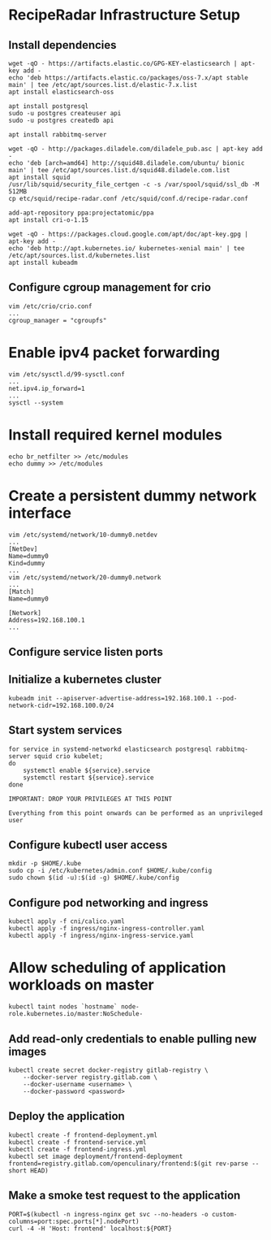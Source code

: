 # RecipeRadar Infrastructure Setup

## Install dependencies

```
wget -qO - https://artifacts.elastic.co/GPG-KEY-elasticsearch | apt-key add -
echo 'deb https://artifacts.elastic.co/packages/oss-7.x/apt stable main' | tee /etc/apt/sources.list.d/elastic-7.x.list
apt install elasticsearch-oss

apt install postgresql
sudo -u postgres createuser api
sudo -u postgres createdb api

apt install rabbitmq-server

wget -qO - http://packages.diladele.com/diladele_pub.asc | apt-key add -
echo 'deb [arch=amd64] http://squid48.diladele.com/ubuntu/ bionic main' | tee /etc/apt/sources.list.d/squid48.diladele.com.list
apt install squid
/usr/lib/squid/security_file_certgen -c -s /var/spool/squid/ssl_db -M 512MB
cp etc/squid/recipe-radar.conf /etc/squid/conf.d/recipe-radar.conf

add-apt-repository ppa:projectatomic/ppa
apt install cri-o-1.15

wget -qO - https://packages.cloud.google.com/apt/doc/apt-key.gpg | apt-key add -
echo 'deb http://apt.kubernetes.io/ kubernetes-xenial main' | tee /etc/apt/sources.list.d/kubernetes.list
apt install kubeadm
```

## Configure cgroup management for crio
```
vim /etc/crio/crio.conf
...
cgroup_manager = "cgroupfs"
```

# Enable ipv4 packet forwarding
```
vim /etc/sysctl.d/99-sysctl.conf
...
net.ipv4.ip_forward=1
...
sysctl --system
```

# Install required kernel modules
```
echo br_netfilter >> /etc/modules
echo dummy >> /etc/modules
```

# Create a persistent dummy network interface
```
vim /etc/systemd/network/10-dummy0.netdev
...
[NetDev]
Name=dummy0
Kind=dummy
...
vim /etc/systemd/network/20-dummy0.network
...
[Match]
Name=dummy0

[Network]
Address=192.168.100.1
...
```

## Configure service listen ports

## Initialize a kubernetes cluster
```
kubeadm init --apiserver-advertise-address=192.168.100.1 --pod-network-cidr=192.168.100.0/24
```

## Start system services
```
for service in systemd-networkd elasticsearch postgresql rabbitmq-server squid crio kubelet;
do
    systemctl enable ${service}.service
    systemctl restart ${service}.service
done
```

```
IMPORTANT: DROP YOUR PRIVILEGES AT THIS POINT

Everything from this point onwards can be performed as an unprivileged user
```

## Configure kubectl user access
```
mkdir -p $HOME/.kube
sudo cp -i /etc/kubernetes/admin.conf $HOME/.kube/config
sudo chown $(id -u):$(id -g) $HOME/.kube/config
```

## Configure pod networking and ingress
```
kubectl apply -f cni/calico.yaml
kubectl apply -f ingress/nginx-ingress-controller.yaml
kubectl apply -f ingress/nginx-ingress-service.yaml
```

# Allow scheduling of application workloads on master
```
kubectl taint nodes `hostname` node-role.kubernetes.io/master:NoSchedule-
```

## Add read-only credentials to enable pulling new images
```
kubectl create secret docker-registry gitlab-registry \
    --docker-server registry.gitlab.com \
    --docker-username <username> \
    --docker-password <password>
```

## Deploy the application
```
kubectl create -f frontend-deployment.yml
kubectl create -f frontend-service.yml
kubectl create -f frontend-ingress.yml
kubectl set image deployment/frontend-deployment frontend=registry.gitlab.com/openculinary/frontend:$(git rev-parse --short HEAD)
```

## Make a smoke test request to the application
```
PORT=$(kubectl -n ingress-nginx get svc --no-headers -o custom-columns=port:spec.ports[*].nodePort)
curl -4 -H 'Host: frontend' localhost:${PORT}
```
